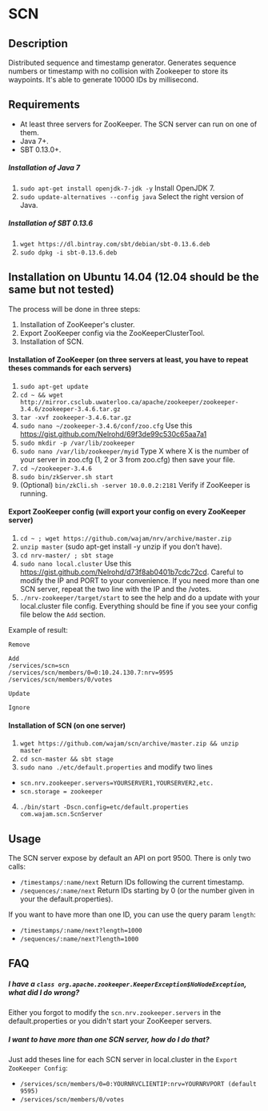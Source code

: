 # SCN

## Description

Distributed sequence and timestamp generator. Generates sequence numbers or timestamp with no collision with Zookeeper to
store its waypoints. It's able to generate 10000 IDs by millisecond.

## Requirements
- At least three servers for ZooKeeper. The SCN server can run on one of them.
- Java 7+.
- SBT 0.13.0+.

##### Installation of Java 7
1. `sudo apt-get install openjdk-7-jdk -y` Install OpenJDK 7.
2. `sudo update-alternatives --config java` Select the right version of Java.

##### Installation of SBT 0.13.6
  1. `wget https://dl.bintray.com/sbt/debian/sbt-0.13.6.deb`
  2. `sudo dpkg -i sbt-0.13.6.deb`

## Installation on Ubuntu 14.04 (12.04 should be the same but not tested)
The process will be done in three steps:
  1. Installation of ZooKeeper's cluster.
  2. Export ZooKeeper config via the ZooKeeperClusterTool.
  3. Installation of SCN.
 
#### Installation of ZooKeeper (on three servers at least, you have to repeat theses commands for each servers)
1. `sudo apt-get update`
2. `cd ~ && wget http://mirror.csclub.uwaterloo.ca/apache/zookeeper/zookeeper-3.4.6/zookeeper-3.4.6.tar.gz`
4. `tar -xvf zookeeper-3.4.6.tar.gz`
5. `sudo nano ~/zookeeper-3.4.6/conf/zoo.cfg` Use this https://gist.github.com/Nelrohd/69f3de99c530c65aa7a1
6. `sudo mkdir -p /var/lib/zookeeper`
7. `sudo nano /var/lib/zookeeper/myid` Type X  where X is the number of your server in zoo.cfg (1, 2 or 3 from zoo.cfg) then save your file.
8. `cd ~/zookeeper-3.4.6`
9. `sudo bin/zkServer.sh start`
10. (Optional) `bin/zkCli.sh -server 10.0.0.2:2181` Verify if ZooKeeper is running.

#### Export ZooKeeper config (will export your config on every ZooKeeper server)
1. `cd ~ ; wget https://github.com/wajam/nrv/archive/master.zip`
2. `unzip master` (sudo apt-get install -y unzip if you don’t have).
3. `cd nrv-master/ ; sbt stage`
4. `sudo nano local.cluster` Use this https://gist.github.com/Nelrohd/d73f8ab0401b7cdc72cd. Careful to modify the IP and PORT to your convenience. If you need more than one SCN server, repeat the two line with the IP and the /votes.
4. `./nrv-zookeeper/target/start` to see the help and do a update with your local.cluster file config. Everything should be fine if you see your config file below the `Add` section.

Example of result:
```
Remove

Add
/services/scn=scn
/services/scn/members/0=0:10.24.130.7:nrv=9595
/services/scn/members/0/votes

Update

Ignore
```

#### Installation of SCN (on one server)
1. `wget https://github.com/wajam/scn/archive/master.zip && unzip master`
2. `cd scn-master && sbt stage`
3. `sudo nano ./etc/default.properties` and modify two lines
  * `scn.nrv.zookeeper.servers=YOURSERVER1,YOURSERVER2,etc.`
  * `scn.storage = zookeeper`
4. `./bin/start -Dscn.config=etc/default.properties com.wajam.scn.ScnServer`

## Usage
The SCN server expose by default an API on port 9500. There is only two calls:
  * `/timestamps/:name/next` Return IDs following the current timestamp.
  * `/sequences/:name/next` Return IDs starting by 0 (or the number given in your the default.properties).

If you want to have more than one ID, you can use the query param `length`:
  * `/timestamps/:name/next?length=1000`
  * `/sequences/:name/next?length=1000`

## FAQ
##### I have a `class org.apache.zookeeper.KeeperException$NoNodeException`, what did I do wrong?
Either you forgot to modify the `scn.nrv.zookeeper.servers` in the default.properties or you didn't start your ZooKeeper servers.

##### I want to have more than one SCN server, how do I do that?
Just add theses line for each SCN server in local.cluster in the `Export ZooKeeper Config`:
  * `/services/scn/members/0=0:YOURNRVCLIENTIP:nrv=YOURNRVPORT (default 9595)`
  * `/services/scn/members/0/votes`


